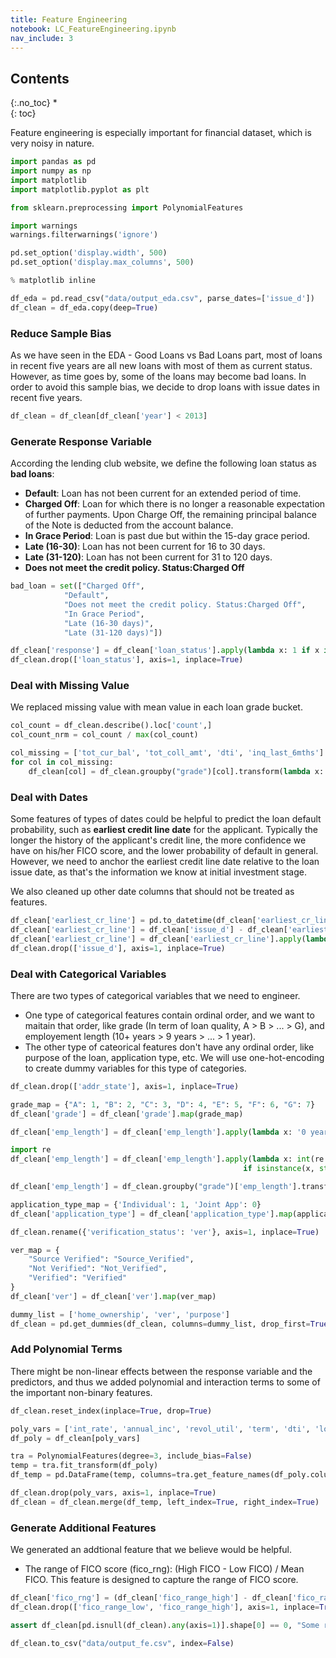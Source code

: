 ```yaml
---
title: Feature Engineering
notebook: LC_FeatureEngineering.ipynb
nav_include: 3
---
```


## Contents
{:.no_toc}
*  
{: toc}


Feature engineering is especially important for financial dataset, which is very noisy in nature. 



```python
import pandas as pd
import numpy as np
import matplotlib
import matplotlib.pyplot as plt

from sklearn.preprocessing import PolynomialFeatures

import warnings
warnings.filterwarnings('ignore')

pd.set_option('display.width', 500)
pd.set_option('display.max_columns', 500)

% matplotlib inline
```




```python
df_eda = pd.read_csv("data/output_eda.csv", parse_dates=['issue_d'])
df_clean = df_eda.copy(deep=True)
```


### Reduce Sample Bias
As we have seen in the EDA - Good Loans vs Bad Loans part, most of loans in recent five years are all new loans with most of them as current status. However, as time goes by, some of the loans may become bad loans. In order to avoid this sample bias, we decide to drop loans with issue dates in recent five years.  



```python
df_clean = df_clean[df_clean['year'] < 2013]
```


### Generate Response Variable
According the lending club website, we define the following loan status as <b>bad loans</b>: 
- <b>Default</b>: Loan has not been current for an extended period of time. 
- <b>Charged Off</b>: Loan for which there is no longer a reasonable expectation of further payments. Upon Charge Off, the remaining principal balance of the Note is deducted from the account balance. 
- <b>In Grace Period</b>: Loan is past due but within the 15-day grace period. 
- <b>Late (16-30)</b>: Loan has not been current for 16 to 30 days. 
- <b>Late (31-120)</b>: Loan has not been current for 31 to 120 days. 
- <b>Does not meet the credit policy. Status:Charged Off</b>



```python
bad_loan = set(["Charged Off", 
            "Default", 
            "Does not meet the credit policy. Status:Charged Off", 
            "In Grace Period", 
            "Late (16-30 days)", 
            "Late (31-120 days)"])

df_clean['response'] = df_clean['loan_status'].apply(lambda x: 1 if x in bad_loan else 0)
df_clean.drop(['loan_status'], axis=1, inplace=True)
```


### Deal with Missing Value 
We replaced missing value with mean value in each loan grade bucket.



```python
col_count = df_clean.describe().loc['count',]
col_count_nrm = col_count / max(col_count)

col_missing = ['tot_cur_bal', 'tot_coll_amt', 'dti', 'inq_last_6mths']
for col in col_missing: 
    df_clean[col] = df_clean.groupby("grade")[col].transform(lambda x: x.fillna(x.mean()))
```


### Deal with Dates
Some features of types of dates could be helpful to predict the loan default probability, such as <b>earliest credit line date</b> for the applicant. Typically the longer the history of the applicant's credit line, the more confidence we have on his/her FICO score, and the lower probability of default in general. However, we need to anchor the earliest credit line date relative to the loan issue date, as that's the information we know at initial investment stage.  

We also cleaned up other date columns that should not be treated as features. 



```python
df_clean['earliest_cr_line'] = pd.to_datetime(df_clean['earliest_cr_line'])
df_clean['earliest_cr_line'] = df_clean['issue_d'] - df_clean['earliest_cr_line']
df_clean['earliest_cr_line'] = df_clean['earliest_cr_line'].apply(lambda x: x.days)
df_clean.drop(['issue_d'], axis=1, inplace=True)
```


### Deal with Categorical Variables
There are two types of categorical variables that we need to engineer. 
- One type of categorical features contain ordinal order, and we want to maitain that order, like grade (In term of loan quality, A > B > ... > G), and employement length (10+ years > 9 years > ... > 1 year). 
- The other type of cateorical features don't have any ordinal order, like purpose of the loan, application type, etc. We will use one-hot-encoding to create dummy variables for this type of categories. 



```python
df_clean.drop(['addr_state'], axis=1, inplace=True)
```




```python
grade_map = {"A": 1, "B": 2, "C": 3, "D": 4, "E": 5, "F": 6, "G": 7}
df_clean['grade'] = df_clean['grade'].map(grade_map)
```




```python
df_clean['emp_length'] = df_clean['emp_length'].apply(lambda x: '0 year' if x == '< 1 year' else x)

import re
df_clean['emp_length'] = df_clean['emp_length'].apply(lambda x: int(re.findall(r'\d+', x)[0]) 
                                                    if isinstance(x, str) else np.nan)

df_clean['emp_length'] = df_clean.groupby("grade")['emp_length'].transform(lambda x: x.fillna(x.mean()))
```




```python
application_type_map = {'Individual': 1, 'Joint App': 0}
df_clean['application_type'] = df_clean['application_type'].map(application_type_map)
```




```python
df_clean.rename({'verification_status': 'ver'}, axis=1, inplace=True)

ver_map = {
    "Source Verified": "Source_Verified",
    "Not Verified": "Not_Verified",
    "Verified": "Verified"
}
df_clean['ver'] = df_clean['ver'].map(ver_map)
```




```python
dummy_list = ['home_ownership', 'ver', 'purpose']
df_clean = pd.get_dummies(df_clean, columns=dummy_list, drop_first=True)
```


### Add Polynomial Terms 
There might be non-linear effects between the response variable and the predictors, and thus we added polynomial and interaction terms to some of the important non-binary features. 



```python
df_clean.reset_index(inplace=True, drop=True)

poly_vars = ['int_rate', 'annual_inc', 'revol_util', 'term', 'dti', 'loan_amnt', 'earliest_cr_line', 'grade']
df_poly = df_clean[poly_vars]

tra = PolynomialFeatures(degree=3, include_bias=False)
temp = tra.fit_transform(df_poly)
df_temp = pd.DataFrame(temp, columns=tra.get_feature_names(df_poly.columns))

df_clean.drop(poly_vars, axis=1, inplace=True)
df_clean = df_clean.merge(df_temp, left_index=True, right_index=True)
```


### Generate Additional Features
We generated an addtional feature that we believe would be helpful. 
- The range of FICO score (fico_rng): (High FICO - Low FICO) / Mean FICO. This feature is designed to capture the range of FICO score. 



```python
df_clean['fico_rng'] = (df_clean['fico_range_high'] - df_clean['fico_range_low']) / df_clean['fico']
df_clean.drop(['fico_range_low', 'fico_range_high'], axis=1, inplace=True)
```




```python
assert df_clean[pd.isnull(df_clean).any(axis=1)].shape[0] == 0, "Some rows have missing value!"
```




```python
df_clean.to_csv("data/output_fe.csv", index=False)
```

